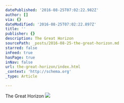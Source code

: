 ```yaml
---
datePublished: '2016-08-25T07:02:22.982Z'
author: []
via: {}
dateModified: '2016-08-25T07:02:22.897Z'
title: ''
publisher: {}
description: The Great Horizon
sourcePath: _posts/2016-08-25-the-great-horizon.md
starred: false
inFeed: true
hasPage: true
inNav: false
url: the-great-horizon/index.html
_context: 'http://schema.org'
_type: Article

---
```

The Great Horizon
![](https://s3-us-west-2.amazonaws.com/the-grid-img/p/dce89a509f3fd2ce50f444b78b54262008930867.jpg)